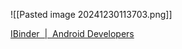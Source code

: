 ![[Pasted image 20241230113703.png]]

[IBinder  |  Android Developers](https://developer.android.com/reference/android/os/IBinder)